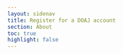 ```yaml
---
layout: sidenav
title: Register for a DOAJ account
section: About
toc: true
highlight: false
---
```

